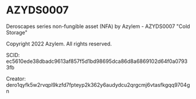# AZYDS0007
Deroscapes series non-fungible asset (NFA) by Azylem - AZYDS0007 "Cold Storage"

Copyright 2022 Azylem. All rights reserved.

SCID: ec5610ede38dbadc9613af857f5d1bd98695dca86d8a6869102d64f0a07933fb

Creator: dero1qyfk5w2rvqpl9kzfd7fpteyp2k362y6audydcu2qrgcmj6vtasfkgqq9704gn
